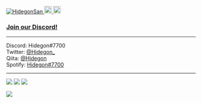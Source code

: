 <p align="left">
  <a href="https://github.com/yutkat/HidegonSan/">
    <img src="https://komarev.com/ghpvc/?username=yutkat" alt="HidegonSan" />
  </a>
  <a href="http://twitter.com/HidegonSan">
    <img height="20" src="https://img.shields.io/twitter/follow/Hidegon_?label=Twitter&logo=twitter&style=flat" />
  </a>
  <a href="https://github.com/HidegonSan">
    <img height="20" src="https://img.shields.io/github/followers/HidegonSan?label=follow&logo=github&style=flat" />
  </a>
</p>

### [Join our Discord!](https://discord.gg/BpHQgV6BFn)
---
Discord: Hidegon#7700  
Twitter: [@Hidegon_](https://twitter.com/Hidegon_)  
Qiita: [@Hidegon](https://qiita.com/Hidegon)  
Spotify: [Hidegon#7700](https://open.spotify.com/user/312m2kslahts4mrwtyfmp7oabdo4?si=wDDLElVeRaSetM3ECJrybA&utm_source=copy-link&dl_branch=1)  

---
<img src="https://github-readme-stats.vercel.app/api?username=HidegonSan&show_icons=true&count_private=true&include_all_commits=true&theme=cobalt">
<img src="https://github-readme-stats.vercel.app/api/top-langs/?username=HidegonSan&layout=compact&langs_count=10&theme=cobalt">
<img src="https://github-profile-trophy.vercel.app/?username=HidegonSan&theme=nord">

![](https://github-profile-summary-cards.vercel.app/api/cards/profile-details?username=HidegonSan&theme=solarized_dark)
